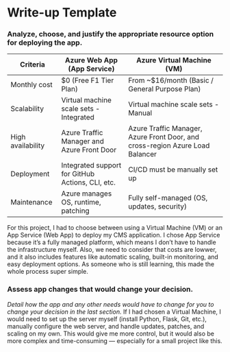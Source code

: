 # Write-up Template

### Analyze, choose, and justify the appropriate resource option for deploying the app.

| Criteria | Azure Web App (App Service) | Azure Virtual Machine (VM)| 
|----------|-----------------------------|---------------------------|
|Monthly cost	| $0 (Free F1 Tier Plan)	| From ~$16/month (Basic / General Purpose Plan)	|
|Scalability	| Virtual machine scale sets - Integrated	| Virtual machine scale sets - Manual |
|High availability	| Azure Traffic Manager and Azure Front Door	| Azure Traffic Manager, Azure Front Door, and cross-region Azure Load Balancer |
|Deployment	| Integrated support for GitHub Actions, CLI, etc.	| CI/CD must be manually set up|
|Maintenance	| Azure manages OS, runtime, patching	| Fully self-managed (OS, updates, security)|

For this project, I had to choose between using a Virtual Machine (VM) or an App Service (Web App) to deploy my CMS application. I chose App Service because it’s a fully managed platform, which means I don’t have to handle the infrastructure myself. Also, we need to consider that costs are lowwer, and it also includes features like automatic scaling, built-in monitoring, and easy deployment options. As someone who is still learning, this made the whole process super simple.

### Assess app changes that would change your decision.

*Detail how the app and any other needs would have to change for you to change your decision in the last section.* 
If I had chosen a Virtual Machine, I would need to set up the server myself (install Python, Flask, Git, etc.), manually configure the web server, and handle updates, patches, and scaling on my own.
This would give me more control, but it would also be more complex and time-consuming — especially for a small project like this.
